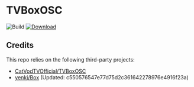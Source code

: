 # TVBoxOSC

![Build](https://shields.io/github/actions/workflow/status/yenkj/TVBoxOSC/test.yml?branch=master&logo=github&label=Build)
[![Download](https://img.shields.io/github/v/release/yenkj/TVBoxOSC?color=orange&logoColor=orange&label=Download&logo=DocuSign)](https://github.com/yenkj/TVBoxOSC/releases/latest) 

## Credits
This repo relies on the following third-party projects:
- [CatVodTVOfficial/TVBoxOSC](https://github.com/CatVodTVOfficial/TVBoxOSC)
- [yenkj/Box](https://github.com/yenkj/Box) (Updated: c550576547e77d75d2c361642278976e4916f23a)
